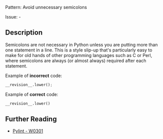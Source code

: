 Pattern: Avoid unnecessary semicolons

Issue: -

## Description

Semicolons are not necessary in Python unless you are putting more than one statement in a line. This is a style slip-up that's particularly easy to make for old hands of other programming languages such as C or Perl, where semicolons are always (or almost always) required after each statement.


Example of **incorrect** code:

```python
__revision__.lower();
```

Example of **correct** code:

```python
__revision__.lower()
```

## Further Reading

* [Pylint - W0301](http://pylint-messages.wikidot.com/messages:w0301)
